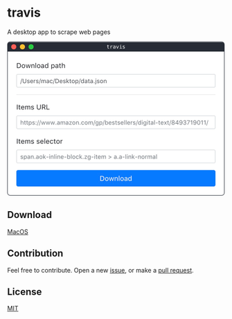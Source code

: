 # travis

A desktop app to scrape web pages

<img src="preview.png" alt="travis preview" width="502" />

## Download

[MacOS](https://github.com/ozgrozer/travis/releases/download/v0.0.3/travis-0.0.3-mac.zip)

## Contribution

Feel free to contribute. Open a new [issue](https://github.com/ozgrozer/travis/issues), or make a [pull request](https://github.com/ozgrozer/travis/pulls).

## License

[MIT](license)
